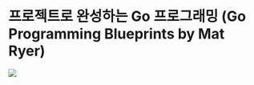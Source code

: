 # 프로젝트로 완성하는 Go 프로그래밍 (Go Programming Blueprints by Mat Ryer)

![](http://image.yes24.com/momo/TopCate1339/MidCate008/133875384.jpg)

